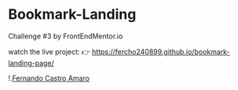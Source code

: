 # Bookmark-Landing
Challenge #3 by FrontEndMentor.io


watch the live project: 👉 https://fercho240899.github.io/bookmark-landing-page/


!.[Fernando Castro Amaro](https://repository-images.githubusercontent.com/505017603/3ffe677b-4326-4cb5-839f-485e38d4bc48)
